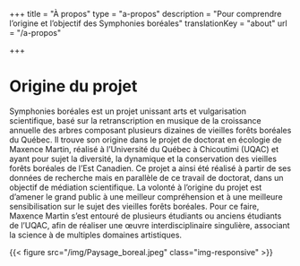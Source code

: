 +++
title = "À propos"
type = "a-propos"
description =  "Pour comprendre l’origine et l’objectif des Symphonies boréales"
translationKey = "about"
url  = "/a-propos"

+++

# Origine du projet

Symphonies boréales est un projet unissant arts et vulgarisation scientifique, basé sur la retranscription en musique de la croissance annuelle des arbres composant plusieurs dizaines de vieilles forêts boréales du Québec. Il trouve son origine dans le projet de doctorat en écologie de Maxence Martin, réalisé à l’Université du Québec à Chicoutimi (UQAC) et ayant pour sujet la diversité, la dynamique et la conservation des vieilles forêts boréales de l’Est Canadien. Ce projet a ainsi été réalisé à partir de ses données de recherche mais en parallèle de ce travail de doctorat, dans un objectif de médiation scientifique. La volonté à l’origine du projet est d’amener le grand public à une meilleur compréhension et à une meilleure sensibilisation sur le sujet des vieilles forêts boréales. Pour ce faire, Maxence Martin s’est entouré de plusieurs étudiants ou anciens étudiants de l’UQAC, afin de réaliser une œuvre interdisciplinaire singulière, associant la science à de multiples domaines artistiques. 


{{< figure src="/img/Paysage_boreal.jpeg" class="img-responsive" >}}


